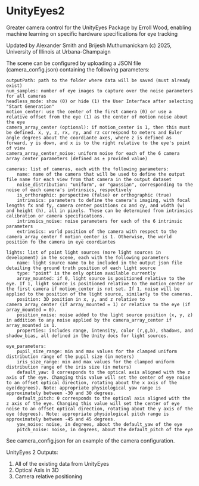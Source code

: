 # UnityEyes2
Greater camera control for the UnityEyes Package by Erroll Wood, enabling machine learning on specific hardware specifications for eye tracking

Updated by Alexander Smith and Brijesh Muthumanickam
(c) 2025, University of Illinois at Urbana-Champaign

The scene can be configured by uploading a JSON file (camera_config.json) containing the following parameters:

    outputPath: path to the folder where data will be saved (must already exist)
    num_samples: number of eye images to capture over the noise parameters for all cameras
    headless_mode: show (0) or hide (1) the User Interface after selecting "Start Generation"
    motion_center: use the center of the first camera (0) or use a relative offset from the eye (1) as the center of motion noise about the eye
    camera_array_center (optional): if motion_center is 1, then this must be defined. x, y, z, rx, ry, and rz correspond to meters and Euler angle degrees about the coordiante axes, where z is defined as forward, y is down, and x is to the right relative to the eye's point of view
    camera_array_center_noise: uniform noise for each of the 6 camera array center parameters (defined as ± provided value)

    cameras: list of cameras, each with the following parameters:
        name: name of the camera that will be used to define the output file name for each view from that camera in the output dataset
        noise_distribution: "uniform", or "gaussian", corresponding to the noise of each camera's intrinsics, respectively
        is_orthoraphic: perspective (false) or orthographic (true)
        intrinsics: parameters to define the camera's imaging, with focal lengths fx and fy, camera center positions cx and cy, and width (w) and height (h), all in pixels. These can be determined from intrinsics calibration or camera specifications.
        intrinsics_noise: noise parameters for each of the 6 intrinsic parameters
        extrinsics: world position of the camera with respect to the camera_array_center f motion_center is 1. Otherwise, the world position fo the camera in eye coordiantes

    lights: list of point light sources (more light sources in development) in the scene, each with the following parameters
        name: light source name to be included in the output json file detailing the ground truth position of each light source
        type: "point" is the only option available currently
        array_mounted: if 0, light source is positioned relative to the eye. If 1, light source is positioned relative to the motion_center or the first camera if motion_center is not set. If 1, noise will be applied to the position of the light source, similarly to the cameras.
        position: 3D position in x, y, and z relative to camera_array_center (if array_mounted = 1) or relative to the eye (if array_mounted = 0).
        position_noise: noise added to the light source position (x, y, z) in addition to any noise applied by the camera_array_center if array_mounted is 1.
        properties: includes range, intensity, color (r,g,b), shadows, and shadow_bias, all defined in the Unity docs for light sources.

    eye_parameters:
        pupil_size_range: min and max values for the clamped uniform distribution range of the pupil size (in meters)
        iris_size_range: min and max values for the clamped uniform distribution range of the iris size (in meters)
        default_yaw: 0 corresponds to the optical axis aligned with the z axis of the eye. Changing this value will set the center of eye noise to an offset optical direction, rotating about the x axis of the eye(degrees). Note: appropriate physiological yaw range is approximately between -30 and 30 degrees.
        default_pitch: 0 corresponds to the optical axis aligned with the z axis of the eye. Changing this value will set the center of eye noise to an offset optical direction, rotating about the y axis of the eye (degrees). Note: appropriate physiological pitch range is approximately between -45 and 45 degrees.
        yaw_noise: noise, in degrees, about the default_yaw of the eye
        pitch_noise: noise, in degrees, about the default_pitch of the eye

See camera_config.json for an example of the camera configuration.

UnityEyes 2 Outputs:
1) All of the existing data from UnityEyes
2) Optical Axis in 3D
3) Camera relative positioning
